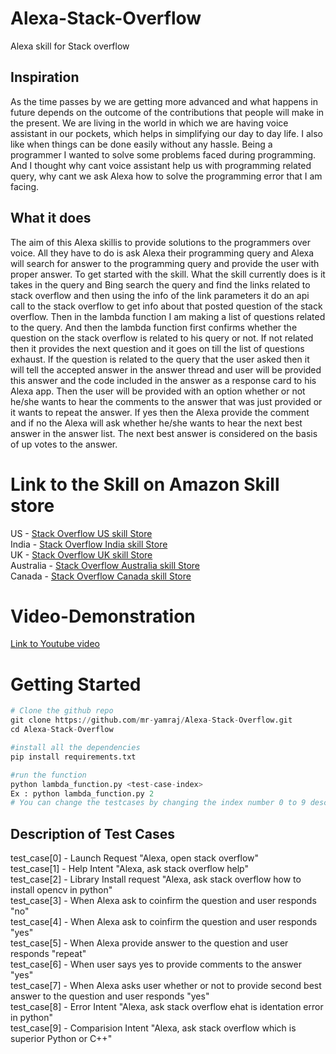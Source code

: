# Alexa-Stack-Overflow
Alexa skill for Stack overflow
## Inspiration

As the time passes by we are getting more advanced and what happens in future depends on the outcome of the contributions that people will make in the present. We are living in the world in which we are having voice assistant in our pockets, which helps in simplifying our day to day life. I also like when things can be done easily without any hassle. Being a programmer I wanted to solve some problems faced during programming. And I thought why cant voice assistant help us with programming related query, why cant we ask Alexa how to solve the programming error that I am facing.

## What it does

The aim of this Alexa skillis to provide solutions to the programmers over voice. All they have to do is ask Alexa their programming query and Alexa will search for answer to the programming query and provide the user with proper answer. To get started with the skill. What the skill currently does is it takes in the query and Bing search the query and find the links related to stack overflow and then using the info of the link parameters it do an api call to the stack overflow to get info about that posted question of the stack overflow. Then in the lambda function I am making a list of questions related to the query. And then the lambda function first confirms whether the question on the stack overflow is related to his query or not. If not related then it provides the next question and it goes on till the list of questions exhaust. If the question is related to the query that the user asked then it will tell the accepted answer in the answer thread and user will be provided this answer and the code included in the answer as a response card to his Alexa app. Then the user will be provided with an option whether or not he/she wants to hear the comments to the answer that was just provided or it wants to repeat the answer. If yes then the Alexa provide the comment and if no the Alexa will ask whether he/she wants to hear the next best answer in the answer list. The next best answer is considered on the basis of up votes to the answer.

# Link to the Skill on Amazon Skill store

US - [Stack Overflow US skill Store](https://www.amazon.com/dp/B07HGW33GQ/ref=sr_1_2?s=digital-skills&ie=UTF8&qid=1537339798&sr=1-2&keywords=stack+overflow)<br />
India - [Stack Overflow India skill Store](https://www.amazon.in/s/ref=sr_nr_n_0?fst=as%3Aoff&rh=n%3A11928183031%2Cn%3A12113608031%2Ck%3Astack+overflow&keywords=stack+overflow&ie=UTF8&qid=1537338810&rnid=11928185031)<br />
UK - [Stack Overflow UK skill Store](https://www.amazon.co.uk/Yash-Stack-Overflow/dp/B07HGW33GQ/ref=sr_1_2?ie=UTF8&qid=1537683988&sr=8-2&keywords=stack+overflow)<br />
Australia - [Stack Overflow Australia skill Store](https://www.amazon.com.au/Yash-Stack-Overflow/dp/B07HGW33GQ/ref=sr_1_1?ie=UTF8&qid=1537684024&sr=8-1&keywords=stack+overflow)<br />
Canada - [Stack Overflow Canada skill Store](https://www.amazon.ca/Yash-Stack-Overflow/dp/B07HGW33GQ/ref=sr_1_1?ie=UTF8&qid=1537684055&sr=8-1&keywords=stack+overflow)

# Video-Demonstration
[Link to Youtube video](https://youtu.be/tuy70RlCJXg) 

# Getting Started
```python
# Clone the github repo
git clone https://github.com/mr-yamraj/Alexa-Stack-Overflow.git
cd Alexa-Stack-Overflow

#install all the dependencies
pip install requirements.txt

#run the function
python lambda_function.py <test-case-index>
Ex : python lambda_function.py 2 
# You can change the testcases by changing the index number 0 to 9 description of all the test cases is provided below
```

## Description of Test Cases

test_case[0] - Launch Request "Alexa, open stack overflow"<br />
test_case[1] - Help Intent "Alexa, ask stack overflow help"<br />
test_case[2] - Library Install request "Alexa, ask stack overflow how to install opencv in python"<br />
test_case[3] - When Alexa ask to coinfirm the question and user responds "no"<br />
test_case[4] - When Alexa ask to coinfirm the question and user responds "yes"<br />
test_case[5] - When Alexa provide answer to the question and user responds "repeat"<br />
test_case[6] - When user says yes to provide comments to the answer "yes"<br />
test_case[7] - When Alexa asks user whether or not to provide second best answer to the question and user responds "yes"<br />
test_case[8] - Error Intent "Alexa, ask stack overflow ehat is identation error in python"<br />
test_case[9] - Comparision Intent "Alexa, ask stack overflow which is superior Python or C++"<br />
